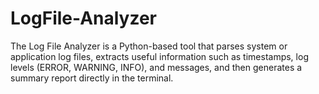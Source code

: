# LogFile-Analyzer
The Log File Analyzer is a Python-based tool that parses system or application log files, extracts useful information such as timestamps, log levels (ERROR, WARNING, INFO), and messages, and then generates a summary report directly in the terminal.
